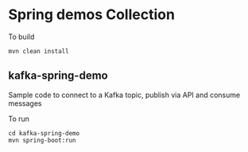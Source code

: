 # Spring demos Collection

To build
```
mvn clean install
```

## kafka-spring-demo
Sample code to connect to a Kafka topic, publish via API and consume messages

To run
```
cd kafka-spring-demo
mvn spring-boot:run
```
